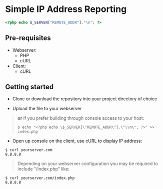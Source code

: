 # Simple IP Address Reporting
```PHP
<?php echo $_SERVER["REMOTE_ADDR"]."\n"; ?>
```

## Pre-requisites
- Webserver:
    - PHP
    - cURL
- Client:
    - cURL

## Getting started

- Clone or download the repository into your project directory of choice

- Upload the file to your webserver

>**or** if you prefer building through console access to your host:
>
>`$ echo "<?php echo \$_SERVER[\"REMOTE_ADDR\"].\"\\n\"; ?>" >> index.php`

- Open up console on the client, use cURL to display IP address:
```console
$ curl yourserver.com
8.8.8.8
```

>Depending on your webserver configuration you may be required to include "/index.php" like:

```console
$ curl yourserver.com/index.php
8.8.8.8
```